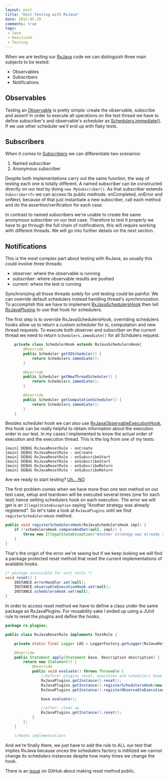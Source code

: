 ```yaml
---
layout: post
title: "Unit Testing with RxJava"
date: 2015-05-20
comments: true
tags:
 - Java
 - ReactiveX
 - Testing
---
```

When we are testing our [RxJava][1] code we can distinguish three main subjects to be tested:

- Observables
- Subscribers
- Notifications

Observables
-----------
Testing an [Observable][2] is pretty simple: create the observable, subscribe and assert! In order to execute all operations on the test thread we have to define subscriber's and observable's scheduler as [Schedulers.immediate()][5]. If we use other scheduler we'll end up with flaky tests.

Subscribers
-----------
When it comes to [Subscribers][3] we can differentiate two scenarios: 

 1. Named subscriber 
 2. Anonymous subscriber

Despite both implementations carry out the same function, the way of testing each one is totally different. A named subscriber can be constructed directly on our test by doing `new MySubscriber()`. As that subscriber extends `Subscriber<T>` we can access its public methods: onCompleted, onError and onNext; because of that just instantiate a new subscriber, call each method and do the assertion/verification for each case.

In contrast to named subscribers we're unable to create the same anonymous subscriber on our test case. Therefore to test it properly we have to go through the full chain of notifications, this will require working with different threads. We will go into further details on the next section.

Notifications
-----
This is the most complex part about testing with RxJava, as usually this could involve three threads:

 - observer: where the observable is running
 - subscriber: where observable results are pushed
 - current: where the test is running

Synchronizing all those threads solely for unit testing could be painful. We can override default schedulers instead handling thread's synchronization. To accomplish this 	we have to implement [RxJavaSchedulersHook][4] then tell [RxJavaPlugins][6] to use that hook for schedulers.

The first step is to override RxJavaSchedulersHook, overriding schedulers hooks allow us to return a custom scheduler for io, computation and new thread requests. To execute both observer and subscriber on the current thread we need to return `Schedulers.immediate()` for all Schdulers request.

``` java
    private class SchedulerHook extends RxJavaSchedulersHook{
        @Override
        public Scheduler getIOScheduler() {
            return Schedulers.immediate();
        }

        @Override
        public Scheduler getNewThreadScheduler() {
            return Schedulers.immediate();
        }

        @Override
        public Scheduler getComputationScheduler() {
            return Schedulers.immediate();
        }
    }
```

Besides scheduler hook we can also use [RxJavaObservableExecutionHook][7], this hook can be really helpful to obtain information about the execution order in our test. In my cases I implemented to know the actual order of execution and the execution thread. This is the log from one of my tests:

    [main] DEBUG RxJavaResetRule - onCreate
    [main] DEBUG RxJavaResetRule - onCreate
    [main] DEBUG RxJavaResetRule - onSubscribeStart
    [main] DEBUG RxJavaResetRule - onSubscribeStart
    [main] DEBUG RxJavaResetRule - onSubscribeReturn
	[main] DEBUG RxJavaResetRule - onSubscribeReturn

Are we ready to start testing? [Uh... NO][8]

The first problem comes when we have more than one test method on out test case, setup and teardown will be executed several times (one for each test) hence setting schedulers hook on each execution. The error we will get is an `IllegalStateException` saying "Another strategy was already registered". So let's take a look at `RxJavaPlugins` until we find `registerSchedulersHook` method.

``` java
public void registerSchedulersHook(RxJavaSchedulersHook impl) {
    if (!schedulersHook.compareAndSet(null, impl)) {
        throw new IllegalStateException("Another strategy was already registered: " + schedulersHook.get());
    }
}
```
That's the origin of the error we're seeing but if we keep looking we will find a package protected reset method that reset the current implementations of available hooks. 

``` java
/* package accessible for unit tests */
void reset() {
    INSTANCE.errorHandler.set(null);
    INSTANCE.observableExecutionHook.set(null);
    INSTANCE.schedulersHook.set(null);
}
```

In order to access reset method we have to define a class under the same package as RxJavaPlugins. For reusability sake I ended up using a JUnit rule to reset the plugins and define the hooks.

``` java
package rx.plugins;

public class RxJavaResetRule implements TestRule {

    private static final Logger LOG = LoggerFactory.getLogger(RxJavaResetRule.class);

    @Override
    public Statement apply(Statement base, Description description) {
        return new Statement() {
            @Override
            public void evaluate() throws Throwable {
                //before: plugins reset, execution and schedulers hook defined
                RxJavaPlugins.getInstance().reset();
                RxJavaPlugins.getInstance().registerSchedulersHook(new SchedulerHook());
                RxJavaPlugins.getInstance().registerObservableExecutionHook(new ExecutionHook());

                base.evaluate();

                //after: clean up
                RxJavaPlugins.getInstance().reset();
            }
        };
    }

	//Hooks implementations
```

And we're finally there, we just have to add the rule to ALL our test that implies RxJava because onces the schedulers factory is initilized we cannot change its schedulers instances despite how many times we change the hook.


There is an [issue][9] on GitHub about making reset method public.


[1]: https://github.com/ReactiveX/RxJava
[2]: http://reactivex.io/RxJava/javadoc/rx/Observable.html
[3]: http://reactivex.io/RxJava/javadoc/rx/Subscriber.html
[4]: http://reactivex.io/RxJava/javadoc/rx/plugins/RxJavaSchedulersHook.html
[5]: http://reactivex.io/RxJava/javadoc/rx/schedulers/Schedulers.html#immediate()
[6]: http://reactivex.io/RxJava/javadoc/rx/plugins/RxJavaPlugins.html
[7]: http://reactivex.io/RxJava/javadoc/rx/plugins/RxJavaObservableExecutionHook.html
[8]: https://youtu.be/BKqtYkXIaG8
[9]: https://github.com/ReactiveX/RxJava/issues/2297